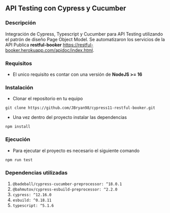 ## API Testing con Cypress y Cucumber

### Descripción
Integración de Cypress, Typescript y Cucumber para API Testing utilizando el patrón de diseño Page Object Model. Se automatizaron los servicios de la API Publica **restful-booker** https://restful-booker.herokuapp.com/apidoc/index.html.

### Requisitos
- El unico requisito es contar con una versión de **NodeJS >= 16**

### Instalación
- Clonar el repositorio en tu equipo
```
git clone https://github.com/JBryan98/cypress11-restful-booker.git
```

- Una vez dentro del proyecto instalar las dependencias
```
npm install
```

### Ejecución

- Para ejecutar el proyecto es necesario el siguiente comando
```
npm run test
```

###  Dependencias utilizadas
1. ``@badeball/cypress-cucumber-preprocessor: ^18.0.1``
2. ``@bahmutov/cypress-esbuild-preprocessor: ^2.2.0``
3. ``cypress: ^12.16.0``
4. ``esbuild: ^0.18.11``
5. ``typescript: ^5.1.6``